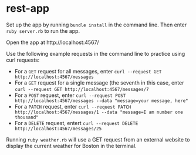 # rest-app

Set up the app by running `bundle install` in the command line. Then enter `ruby server.rb` to run the app.

Open the app at http://localhost:4567/


Use the following example requests in the command line to practice using curl requests:
* For a `GET` request for all messages, enter  `curl --request GET http://localhost:4567/messages`
* For a `GET` request for a single message (the seventh in this case, enter `curl --request GET http://localhost:4567/messages/7`
* For a `POST` request, enter `curl --request POST http://localhost:4567/messages --data "message=your message, here"`
* For a `PATCH` request, enter `curl --request PATCH http://localhost:4567/messages/1 --data "message=I am number one thousand"`
* For a `DELETE` request, entert `curl --request DELETE http://localhost:4567/messages/25`

Running `ruby weather.rb` will use a GET request from an external website to display the current weather for Boston in the terminal.
